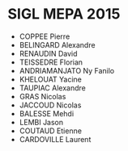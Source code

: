 SIGL MEPA 2015
====

* COPPEE Pierre
* BELINGARD Alexandre
* RENAUDIN David
* TEISSEDRE Florian
* ANDRIAMANJATO Ny Fanilo
* KHELOUAT Yacine
* TAUPIAC Alexandre
* GRAS Nicolas
* JACCOUD Nicolas
* BALESSE Mehdi
* LEMBI Jason
* COUTAUD Etienne
* CARDOVILLE Laurent